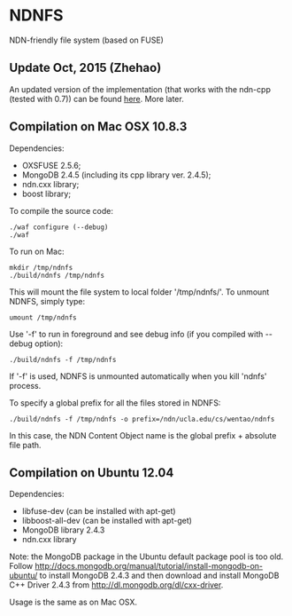 NDNFS
=====

NDN-friendly file system (based on FUSE)

Update Oct, 2015 (Zhehao)
-----------------------------

An updated version of the implementation (that works with the ndn-cpp (tested with 0.7)) can be found [here](https://github.com/remap/ndnfs-port). More later.

Compilation on Mac OSX 10.8.3
-----------------------------

Dependencies:

* OXSFUSE 2.5.6;
* MongoDB 2.4.5 (including its cpp library ver. 2.4.5);
* ndn.cxx library;
* boost library;

To compile the source code:

    ./waf configure (--debug)
    ./waf

To run on Mac:

    mkdir /tmp/ndnfs
    ./build/ndnfs /tmp/ndnfs

This will mount the file system to local folder '/tmp/ndnfs/'. To unmount NDNFS, simply type:

    umount /tmp/ndnfs

Use '-f' to run in foreground and see debug info (if you compiled with --debug option):

    ./build/ndnfs -f /tmp/ndnfs

If '-f' is used, NDNFS is unmounted automatically when you kill 'ndnfs' process.

To specify a global prefix for all the files stored in NDNFS:

    ./build/ndnfs -f /tmp/ndnfs -o prefix=/ndn/ucla.edu/cs/wentao/ndnfs

In this case, the NDN Content Object name is the global prefix + absolute file path.

Compilation on Ubuntu 12.04
---------------------------

Dependencies:

* libfuse-dev (can be installed with apt-get)
* libboost-all-dev (can be installed with apt-get)
* MongoDB library 2.4.3
* ndn.cxx library

Note: the MongoDB package in the Ubuntu default package pool is too old. Follow http://docs.mongodb.org/manual/tutorial/install-mongodb-on-ubuntu/ to install MongoDB 2.4.3 and then download and install MongoDB C++ Driver 2.4.3 from http://dl.mongodb.org/dl/cxx-driver.

Usage is the same as on Mac OSX.